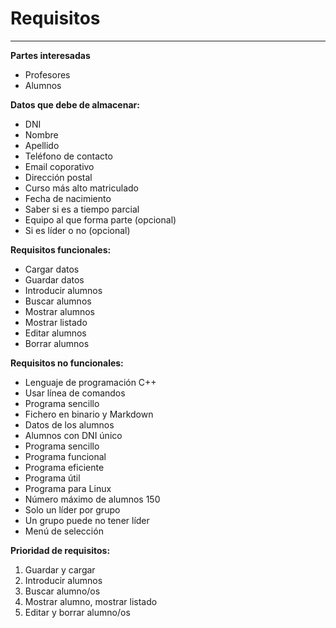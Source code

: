 # Requisitos
---
**Partes interesadas**  
* Profesores
* Alumnos

**Datos que debe de almacenar:**  
* DNI
* Nombre
* Apellido
* Teléfono de contacto
* Email coporativo
* Dirección postal
* Curso más alto matriculado
* Fecha de nacimiento
* Saber si es a tiempo parcial
* Equipo al que forma parte (opcional)
* Si es líder o no (opcional)

**Requisitos funcionales:**  
* Cargar datos
* Guardar datos
* Introducir alumnos
* Buscar alumnos
* Mostrar alumnos
* Mostrar listado
* Editar alumnos
* Borrar alumnos

**Requisitos no funcionales:**
* Lenguaje de programación C++
* Usar línea de comandos 
* Programa sencillo
* Fichero en binario y Markdown
* Datos de los alumnos
* Alumnos con DNI único
* Programa sencillo
* Programa funcional
* Programa eficiente
* Programa útil
* Programa para Linux
* Número máximo de alumnos 150
* Solo un líder por grupo
* Un grupo puede no tener líder
* Menú de selección

**Prioridad de requisitos:**
1. Guardar y cargar
2. Introducir alumnos
3. Buscar alumno/os
4. Mostrar alumno, mostrar listado
5. Editar y borrar alumno/os
